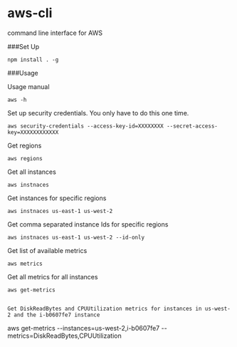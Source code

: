aws-cli
=======

command line interface for AWS


###Set Up
```
npm install . -g
```

###Usage

Usage manual
```
aws -h
```

Set up security credentials.  You only have to do this one time.
```
aws security-credentials --access-key-id=XXXXXXXX --secret-access-key=XXXXXXXXXXXX
```

Get regions
```
aws regions
```

Get all instances
```
aws instnaces
```

Get instances for specific regions
```
aws instnaces us-east-1 us-west-2
```

Get comma separated instance Ids for specific regions
```
aws instnaces us-east-1 us-west-2 --id-only
```

Get list of available metrics
```
aws metrics
```

Get all metrics for all instances
```
aws get-metrics


Get DiskReadBytes and CPUUtilization metrics for instances in us-west-2 and the i-b0607fe7 instance
```
aws get-metrics --instances=us-west-2,i-b0607fe7 --metrics=DiskReadBytes,CPUUtilization
```